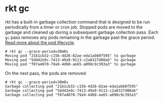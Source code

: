 # rkt gc

rkt has a built-in garbage collection command that is designed to be run periodically from a timer or cron job.
Stopped pods are moved to the garbage and cleaned up during a subsequent garbage collection pass.
Each `gc` pass removes any pods remaining in the garbage past the grace period.
[Read more about the pod lifecycle][gc-docs].

[gc-docs]: ../devel/pod-lifecycle.md#garbage-collection

```
# rkt gc --grace-period=30m0s
Moving pod "21b1cb32-c156-4d26-82ae-eda1ab60f595" to garbage
Moving pod "5dd42e9c-7413-49a9-9113-c2a8327d08ab" to garbage
Moving pod "f07a4070-79a9-4db0-ae65-a090c9c393a3" to garbage
```

On the next pass, the pods are removed:

```
# rkt gc --grace-period=30m0s
Garbage collecting pod "21b1cb32-c156-4d26-82ae-eda1ab60f595"
Garbage collecting pod "5dd42e9c-7413-49a9-9113-c2a8327d08ab"
Garbage collecting pod "f07a4070-79a9-4db0-ae65-a090c9c393a3"
```
